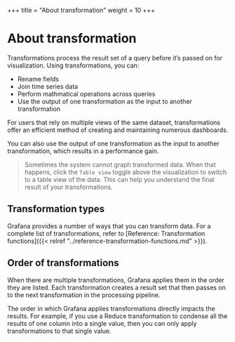 +++
title = "About transformation"
weight = 10
+++

# About transformation

Transformations process the result set of a query before it’s passed on for visualization. Using transformations, you can:

- Rename fields
- Join time series data
- Perform mathmatical operations across queries
- Use the output of one transformation as the input to another transformation

For users that rely on multiple views of the same dataset, transformations offer an efficient method of creating and maintaining numerous dashboards.

You can also use the output of one transformation as the input to another transformation, which results in a performance gain.

> Sometimes the system cannot graph transformed data. When that happens, click the `Table view` toggle above the visualization to switch to a table view of the data. This can help you understand
> the final result of your transformations.

## Transformation types

Grafana provides a number of ways that you can transform data. For a complete list of transformations, refer to
[Reference: Transformation functions]({{< relref "../reference-transformation-functions.md" >}}).

## Order of transformations

When there are multiple transformations, Grafana applies them in the order they are listed. Each transformation creates a result set that then passes on to the next transformation in the processing pipeline.

The order in which Grafana applies transformations directly impacts the results. For example, if you use a Reduce transformation to condense all the results of one column into a single value, then you can only apply transformations to that single value.
